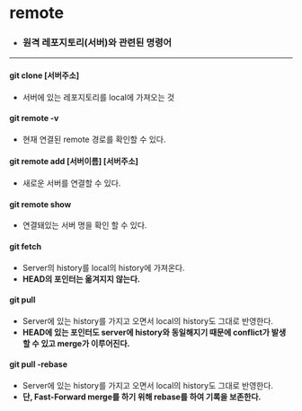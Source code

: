# remote
- ### 원격 레포지토리(서버)와 관련된 명령어
---
#### git clone [서버주소]
- 서버에 있는 레포지토리를 local에 가져오는 것

#### git remote -v
- 현재 연결된 remote 경로를 확인할 수 있다.

#### git remote add [서버이름] [서버주소]
- 새로운 서버를 연결할 수 있다.

#### git remote show
- 연결돼있는 서버 명을 확인 할 수 있다.

#### git fetch
- Server의 history를 local의 history에 가져온다.
- **HEAD의 포인터는 옮겨지지 않는다.**

#### git pull
- Server에 있는 history를 가지고 오면서 local의 history도 그대로 반영한다.
- **HEAD에 있는 포인터도 server에 history와 동일해지기 때문에 conflict가 발생할 수 있고 merge가 이루어진다.**

#### git pull -rebase
- Server에 있는 history를 가지고 오면서 local의 history도 그대로 반영한다.
- **단, Fast-Forward merge를 하기 위해 rebase를 하여 기록을 보존한다.**
